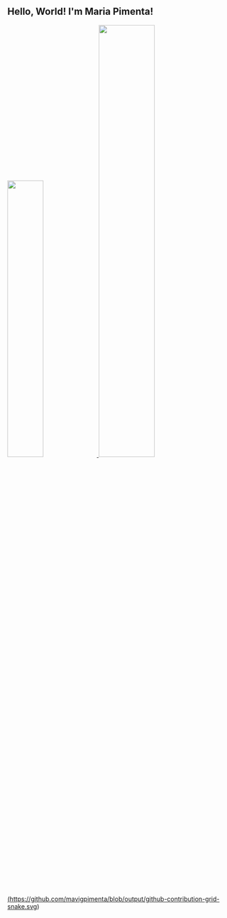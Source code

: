 ## Hello, World! I'm Maria Pimenta!

<div>
    <a href="https://github.com/mavigpimenta/">
    <img width="40%" src="https://github-readme-stats.vercel.app/api?username=mavigpimenta&show_icons=true&theme=radical"&include_all_commits=true&count_private=true>
    <img width="50%" src="https://github-readme-stats.vercel.app/api/top-langs/?username=mavigpimenta&layout=compact&langs_count=168theme=radical">
</div>

(https://github.com/mavigpimenta/blob/output/github-contribution-grid-snake.svg)
